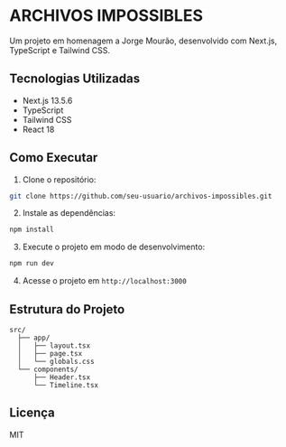 # ARCHIVOS IMPOSSIBLES

Um projeto em homenagem a Jorge Mourão, desenvolvido com Next.js, TypeScript e Tailwind CSS.

## Tecnologias Utilizadas

- Next.js 13.5.6
- TypeScript
- Tailwind CSS
- React 18

## Como Executar

1. Clone o repositório:
```bash
git clone https://github.com/seu-usuario/archivos-impossibles.git
```

2. Instale as dependências:
```bash
npm install
```

3. Execute o projeto em modo de desenvolvimento:
```bash
npm run dev
```

4. Acesse o projeto em `http://localhost:3000`

## Estrutura do Projeto

```
src/
  ├── app/
  │   ├── layout.tsx
  │   ├── page.tsx
  │   └── globals.css
  └── components/
      ├── Header.tsx
      └── Timeline.tsx
```

## Licença

MIT 